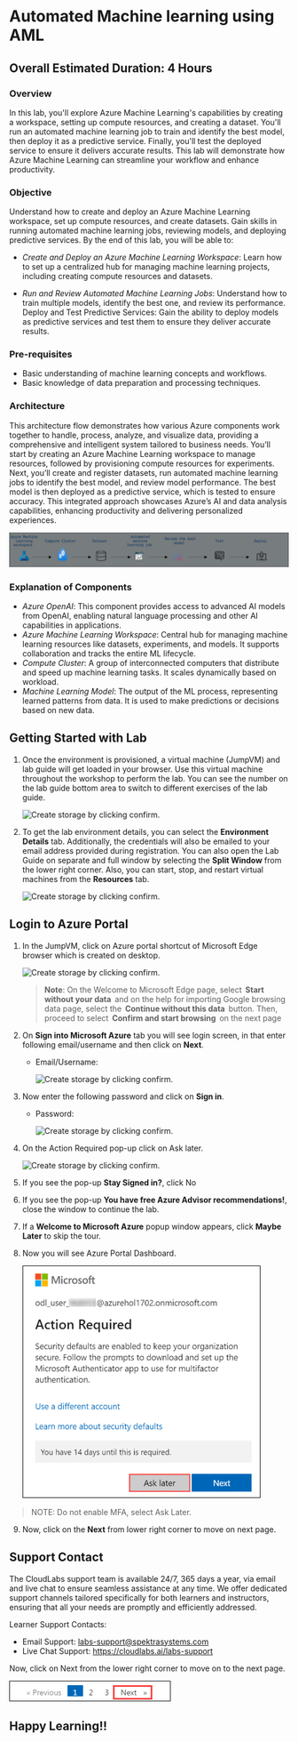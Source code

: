 # Automated Machine learning using AML
 
## Overall Estimated Duration: 4 Hours

### Overview

In this lab, you'll explore Azure Machine Learning's capabilities by creating a workspace, setting up compute resources, and creating a dataset. You'll run an automated machine learning job to train and identify the best model, then deploy it as a predictive service. Finally, you'll test the deployed service to ensure it delivers accurate results. This lab will demonstrate how Azure Machine Learning can streamline your workflow and enhance productivity.

### Objective

Understand how to create and deploy an Azure Machine Learning workspace, set up compute resources, and create datasets. Gain skills in running automated machine learning jobs, reviewing models, and deploying predictive services. By the end of this lab, you will be able to:

- *Create and Deploy an Azure Machine Learning Workspace*: Learn how to set up a centralized hub for managing machine learning projects, including creating compute resources and datasets.

- *Run and Review Automated Machine Learning Jobs*: Understand how to train multiple models, identify the best one, and review its performance.
Deploy and Test Predictive Services: Gain the ability to deploy models as predictive services and test them to ensure they deliver accurate results.

### Pre-requisites 

- Basic understanding of machine learning concepts and workflows.
- Basic knowledge of data preparation and processing techniques.

### Architecture

This architecture flow demonstrates how various Azure components work together to handle, process, analyze, and visualize data, providing a comprehensive and intelligent system tailored to business needs. You’ll start by creating an Azure Machine Learning workspace to manage resources, followed by provisioning compute resources for experiments. Next, you’ll create and register datasets, run automated machine learning jobs to identify the best model, and review model performance. The best model is then deployed as a predictive service, which is tested to ensure accuracy. This integrated approach showcases Azure’s AI and data analysis capabilities, enhancing productivity and delivering personalized experiences.

![Architectural Diagram](../media/GettingStarted/archd.png)

### Explanation of Components

- *Azure OpenAI*: This component provides access to advanced AI models from OpenAI, enabling natural language processing and other AI capabilities in applications.
- *Azure Machine Learning Workspace*: Central hub for managing machine learning resources like datasets, experiments, and models. It supports collaboration and tracks the entire ML lifecycle.
- *Compute Cluster*: A group of interconnected computers that distribute and speed up machine learning tasks. It scales dynamically based on workload.
- *Machine Learning Model*: The output of the ML process, representing learned patterns from data. It is used to make predictions or decisions based on new data.

## Getting Started with Lab

1. Once the environment is provisioned, a virtual machine (JumpVM) and lab guide will get loaded in your browser. Use this virtual machine throughout the workshop to perform the lab. You can see the number on the lab guide bottom area to switch to different exercises of the lab guide.

   ![Create storage by clicking confirm.](../media/GettingStarted/gspage01.png)   
          
1. To get the lab environment details, you can select the **Environment Details** tab. Additionally, the credentials will also be emailed to your email address provided during registration. You can also open the Lab Guide on separate and full window by selecting the **Split Window** from the lower right corner. Also, you can start, stop, and restart virtual machines from the **Resources** tab.

   ![Create storage by clicking confirm.](../media/GettingStarted/ai-900-gettingstarted-04.png)
   
## Login to Azure Portal
1. In the JumpVM, click on Azure portal shortcut of Microsoft Edge browser which is created on desktop.
   
   ![Create storage by clicking confirm.](../media/GettingStarted/gspage02.png)   
 
   >**Note**: On the Welcome to Microsoft Edge page, select  **Start without your data**  and on the help for importing Google browsing data page, select the  **Continue without this data**  button. Then, proceed to select  **Confirm and start browsing**  on the next page

1. On **Sign into Microsoft Azure** tab you will see login screen, in that enter following email/username and then click on **Next**. 
   * Email/Username: <inject key="AzureAdUserEmail"></inject>

     ![Create storage by clicking confirm.](../media/GettingStarted/ai-900-sign-1.png)
     
 1. Now enter the following password and click on **Sign in**.
    * Password: <inject key="AzureAdUserPassword"></inject>
    
     
      ![Create storage by clicking confirm.](../media/GettingStarted/ai-900-sign-2.png)

  1. On the Action Required pop-up click on Ask later.

        ![Create storage by clicking confirm.](../media/GettingStarted/ai-900-sign-2.png)
      
      
 1. If you see the pop-up **Stay Signed in?**, click No

 1. If you see the pop-up **You have free Azure Advisor recommendations!**, close the window to continue the lab.

 1. If a **Welcome to Microsoft Azure** popup window appears, click **Maybe Later** to skip the tour.
   
 1. Now you will see Azure Portal Dashboard.  

    ![MFA](../media/GettingStarted/MFA.png)

   > NOTE: Do not enable MFA, select Ask Later.
    
 9. Now, click on the **Next** from lower right corner to move on next page.

 ## Support Contact
The CloudLabs support team is available 24/7, 365 days a year, via email and live chat to ensure seamless assistance at any time. We offer dedicated support channels tailored specifically for both learners and instructors, ensuring that all your needs are promptly and efficiently addressed.

Learner Support Contacts:

- Email Support: labs-support@spektrasystems.com
- Live Chat Support: https://cloudlabs.ai/labs-support

Now, click on Next from the lower right corner to move on to the next page.

![Next](../media/GettingStarted/next.png)

## Happy Learning!!
